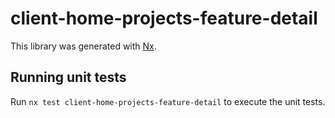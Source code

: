 # client-home-projects-feature-detail

This library was generated with [Nx](https://nx.dev).

## Running unit tests

Run `nx test client-home-projects-feature-detail` to execute the unit tests.
